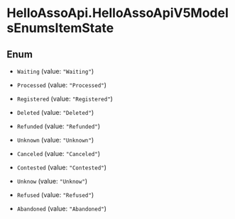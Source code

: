 # HelloAssoApi.HelloAssoApiV5ModelsEnumsItemState

## Enum


* `Waiting` (value: `"Waiting"`)

* `Processed` (value: `"Processed"`)

* `Registered` (value: `"Registered"`)

* `Deleted` (value: `"Deleted"`)

* `Refunded` (value: `"Refunded"`)

* `Unknown` (value: `"Unknown"`)

* `Canceled` (value: `"Canceled"`)

* `Contested` (value: `"Contested"`)

* `Unknow` (value: `"Unknow"`)

* `Refused` (value: `"Refused"`)

* `Abandoned` (value: `"Abandoned"`)


